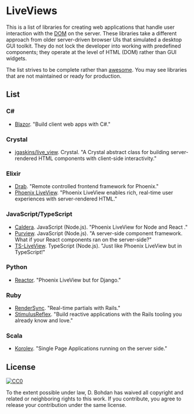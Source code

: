 # LiveViews

This is a list of libraries for creating web applications that handle user interaction with the [DOM](https://en.wikipedia.org/wiki/Document_Object_Model) on the server.  These libraries take a different approach from older server-driven browser UIs that simulated a desktop GUI toolkit.  They do not lock the developer into working with predefined components; they operate at the level of HTML (DOM) rather than GUI widgets.

The list strives to be complete rather than [awesome](https://github.com/sindresorhus/awesome).  You may see libraries that are not maintained or ready for production.

## List

### C#

* [Blazor](https://dotnet.microsoft.com/apps/aspnet/web-apps/client).  "Build client web apps with C#."

### Crystal

* [jgaskins/live\_view](https://github.com/jgaskins/live\_view).  Crystal.  "A Crystal abstract class for building server-rendered HTML components with client-side interactivity."

### Elixir

* [Drab](https://github.com/grych/drab).  "Remote controlled frontend framework for Phoenix."
* [Phoenix LiveView](https://github.com/phoenixframework/phoenix\_live\_view).  "Phoenix LiveView enables rich, real-time user experiences with server-rendered HTML."

### JavaScript/TypeScript

* [Caldera](https://github.com/calderajs/caldera-react).  JavaScript (Node.js).  "Phoenix LiveView for Node and React ."
* [Purview](https://github.com/karthikv/purview).  JavaScript (Node.js).  "A server-side component framework. What if your React components ran on the server-side?"
* [TS-LiveView](https://github.com/beenotung/ts-liveview). TypeScript (Node.js). "Just like Phoenix LiveView but in TypeScript!"

### Python

* [Reactor](https://github.com/edelvalle/reactor).  "Phoenix LiveView but for Django."

### Ruby

* [RenderSync](https://github.com/chrismccord/render\_sync).  "Real-time partials with Rails."
* [StimulusReflex](https://github.com/hopsoft/stimulus_reflex).  "Build reactive applications with the Rails tooling you already know and love."

### Scala

* [Korolev](https://github.com/fomkin/korolev).  "Single Page Applications running on the server side."

## License

[![CC0](https://i.creativecommons.org/p/zero/1.0/88x31.png)](https://creativecommons.org/publicdomain/zero/1.0/)

To the extent possible under law, D. Bohdan has waived all copyright and related or neighboring rights to this work.  If you contribute, you agree to release your contribution under the same license.
